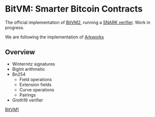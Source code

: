 # BitVM: Smarter Bitcoin Contracts

The official implementation of [BitVM2](https://bitvm.org/bitvm2), running a [SNARK verifier](https://bitvm.org/snark). Work in progress.

We are following the implementation of [Arkworks](https://github.com/arkworks-rs)


## Overview 

- Winternitz signatures
- BigInt arithmetic
- Bn254
    - Field operations
    - Extension fields
    - Curve operations
    - Pairings
- Groth16 verifier




[BitVM1](https://github.com/BitVM/BitVM/tree/1dce989d1963b90c35391b77b451c6823302d503)